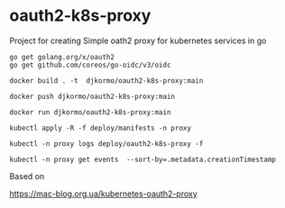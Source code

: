 # oauth2-k8s-proxy
Project for creating 
Simple oath2 proxy for kubernetes services in go

```
go get golang.org/x/oauth2
go get github.com/coreos/go-oidc/v3/oidc
```

```
docker build . -t  djkormo/oauth2-k8s-proxy:main 

docker push djkormo/oauth2-k8s-proxy:main 

docker run djkormo/oauth2-k8s-proxy:main
```

```
kubectl apply -R -f deploy/manifests -n proxy

kubectl -n proxy logs deploy/oauth2-k8s-proxy -f

kubectl -n proxy get events  --sort-by=.metadata.creationTimestamp
```


Based on

https://mac-blog.org.ua/kubernetes-oauth2-proxy


